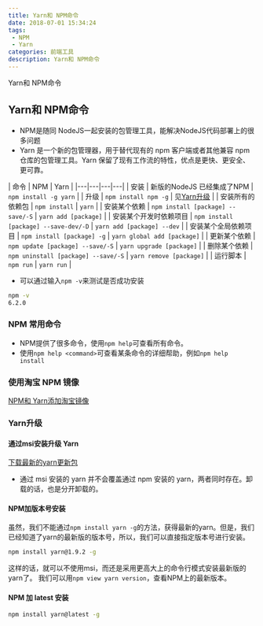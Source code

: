 ```yaml
---
title: Yarn和 NPM命令
date: 2018-07-01 15:34:24
tags:
 - NPM
 - Yarn
categories: 前端工具
description: Yarn和 NPM命令
---
```


Yarn和 NPM命令

<!-- more -->
<!-- markdownlint-disable MD041 MD002-->

## Yarn和 NPM命令

- NPM是随同 NodeJS一起安装的包管理工具，能解决NodeJS代码部署上的很多问题
- Yarn 是一个新的包管理器，用于替代现有的 npm 客户端或者其他兼容 npm 仓库的包管理工具。Yarn 保留了现有工作流的特性，优点是更快、更安全、更可靠。

| 命令 | NPM | Yarn |
|---|---|---|---|
| 安装 | 新版的NodeJS 已经集成了NPM | `npm install -g yarn` |
| 升级 | `npm install npm -g` | 见[Yarn升级](#Yarn升级) |
| 安装所有的依赖包   | `npm install` | `yarn` |
| 安装某个依赖 | `npm install [package] --save/-S` | `yarn add [package]` |
| 安装某个开发时依赖项目 | `npm install [package] --save-dev/-D` | `yarn add [package] --dev` |
| 安装某个全局依赖项目 | `npm install [package] -g` | `yarn global add [package]` |
| 更新某个依赖 | `npm update [package] --save/-S` | `yarn upgrade [package]` |
| 删除某个依赖 | `npm uninstall [package] --save/-S` | `yarn remove [package]` |
| 运行脚本 | `npm run` | `yarn run` |

- 可以通过输入`npm -v`来测试是否成功安装

```bash
npm -v
6.2.0
```

### NPM 常用命令

- NPM提供了很多命令，使用`npm help`可查看所有命令。
- 使用`npm help <command>`可查看某条命令的详细帮助，例如`npm help install`

### 使用淘宝 NPM 镜像

[NPM和 Yarn添加淘宝镜像](/2018/07/01/前端开发环境配置/#NPM和Yarn添加淘宝镜像)

### Yarn升级

#### 通过msi安装升级 Yarn

[下载最新的yarn更新包](https://yarnpkg.com/lang/zh-hans/docs/install/#windows-stable)

- 通过 msi 安装的 yarn 并不会覆盖通过 npm 安装的 yarn，两者同时存在。卸载的话，也是分开卸载的。

#### NPM加版本号安装

虽然，我们不能通过`npm install yarn -g`的方法，获得最新的yarn。但是，我们已经知道了yarn的最新版的版本号，所以，我们可以直接指定版本号进行安装。

```bash
npm install yarn@1.9.2 -g
```

这样的话，就可以不使用msi，而还是采用更高大上的命令行模式安装最新版的yarn了。
我们可以用`npm view yarn version`，查看NPM上的最新版本。

#### NPM 加 latest 安装

```bash
npm install yarn@latest -g
```